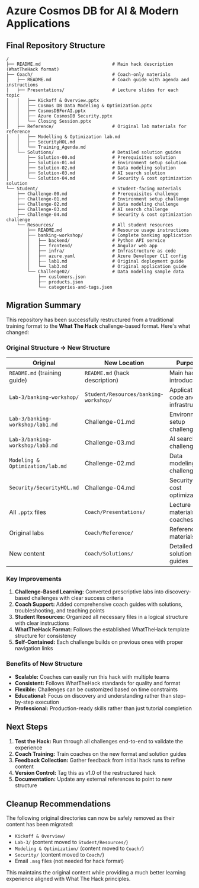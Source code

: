 # Azure Cosmos DB for AI & Modern Applications

## Final Repository Structure

```
/
├── README.md                           # Main hack description (WhatTheHack format)
├── Coach/                              # Coach-only materials
│   ├── README.md                       # Coach guide with agenda and instructions
│   ├── Presentations/                  # Lecture slides for each topic
│   │   ├── Kickoff & Overview.pptx
│   │   ├── Cosmos DB Data Modeling & Optimization.pptx
│   │   ├── CosmosDBForAI.pptx
│   │   ├── Azure CosmosDB Security.pptx
│   │   └── Closing Session.pptx
│   ├── Reference/                      # Original lab materials for reference
│   │   ├── Modelling & Optimization lab.md
│   │   ├── SecurityHOL.md
│   │   └── Training_Agenda.md
│   └── Solutions/                      # Detailed solution guides
│       ├── Solution-00.md              # Prerequisites solution
│       ├── Solution-01.md              # Environment setup solution
│       ├── Solution-02.md              # Data modeling solution
│       ├── Solution-03.md              # AI search solution
│       └── Solution-04.md              # Security & cost optimization solution
└── Student/                            # Student-facing materials
    ├── Challenge-00.md                 # Prerequisites challenge
    ├── Challenge-01.md                 # Environment setup challenge
    ├── Challenge-02.md                 # Data modeling challenge
    ├── Challenge-03.md                 # AI search challenge
    ├── Challenge-04.md                 # Security & cost optimization challenge
    └── Resources/                      # All student resources
        ├── README.md                   # Resource usage instructions
        ├── banking-workshop/           # Complete banking application
        │   ├── backend/                # Python API service
        │   ├── frontend/               # Angular web app
        │   ├── infra/                  # Infrastructure as code
        │   ├── azure.yaml              # Azure Developer CLI config
        │   ├── lab1.md                 # Original deployment guide
        │   └── lab3.md                 # Original application guide
        └── Challenge02/                # Data modeling sample data
            ├── customers.json
            ├── products.json
            └── categories-and-tags.json
```

## Migration Summary

This repository has been successfully restructured from a traditional training format to the **What The Hack** challenge-based format. Here's what changed:

### Original Structure → New Structure

| Original | New Location | Purpose |
|----------|--------------|---------|
| `README.md` (training guide) | `README.md` (hack description) | Main hack introduction |
| `Lab-3/banking-workshop/` | `Student/Resources/banking-workshop/` | Application code and infrastructure |
| `Lab-3/banking-workshop/lab1.md` | Challenge-01.md | Environment setup challenge |
| `Lab-3/banking-workshop/lab3.md` | Challenge-03.md | AI search challenge |
| `Modeling & Optimization/lab.md` | Challenge-02.md | Data modeling challenge |
| `Security/SecurityHOL.md` | Challenge-04.md | Security & cost optimization |
| All `.pptx` files | `Coach/Presentations/` | Lecture materials for coaches |
| Original labs | `Coach/Reference/` | Reference materials |
| New content | `Coach/Solutions/` | Detailed solution guides |

### Key Improvements

1. **Challenge-Based Learning:** Converted prescriptive labs into discovery-based challenges with clear success criteria
2. **Coach Support:** Added comprehensive coach guides with solutions, troubleshooting, and teaching points
3. **Student Resources:** Organized all necessary files in a logical structure with clear instructions
4. **WhatTheHack Format:** Follows the established WhatTheHack template structure for consistency
5. **Self-Contained:** Each challenge builds on previous ones with proper navigation links

### Benefits of New Structure

- **Scalable:** Coaches can easily run this hack with multiple teams
- **Consistent:** Follows WhatTheHack standards for quality and format
- **Flexible:** Challenges can be customized based on time constraints
- **Educational:** Focus on discovery and understanding rather than step-by-step execution
- **Professional:** Production-ready skills rather than just tutorial completion

## Next Steps

1. **Test the Hack:** Run through all challenges end-to-end to validate the experience
2. **Coach Training:** Train coaches on the new format and solution guides
3. **Feedback Collection:** Gather feedback from initial hack runs to refine content
4. **Version Control:** Tag this as v1.0 of the restructured hack
5. **Documentation:** Update any external references to point to new structure

## Cleanup Recommendations

The following original directories can now be safely removed as their content has been migrated:
- `Kickoff & Overview/`
- `Lab-3/` (content moved to `Student/Resources/`)
- `Modeling & Optimization/` (content moved to `Coach/`)
- `Security/` (content moved to `Coach/`)
- Email `.msg` files (not needed for hack format)

This maintains the original content while providing a much better learning experience aligned with What The Hack principles.